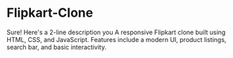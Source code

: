 # Flipkart-Clone
Sure! Here's a 2-line description you A responsive Flipkart clone built using HTML, CSS, and JavaScript. Features include a modern UI, product listings, search bar, and basic interactivity.
